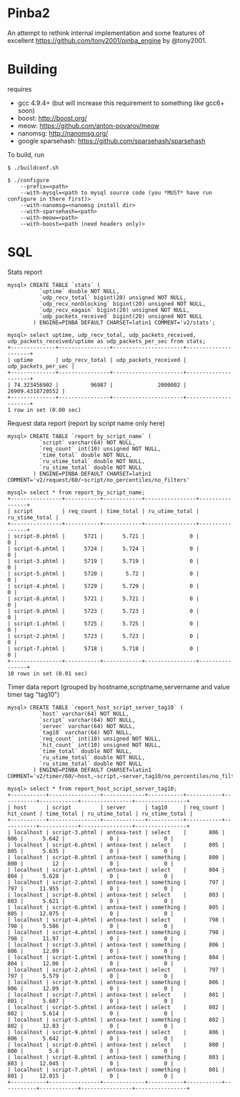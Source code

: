 # Pinba2
An attempt to rethink internal implementation and some features of excellent https://github.com/tony2001/pinba_engine by @tony2001.

# Building
requires
- gcc 4.9.4+ (but will increase this requirement to something like gcc6+ soon)
- boost: http://boost.org/
- meow: https://github.com/anton-povarov/meow
- nanomsg: http://nanomsg.org/
- google sparsehash: https://github.com/sparsehash/sparsehash

To build, run

    $ ./buildconf.sh

    $ ./configure
        --prefix=<path>
        --with-mysql=<path to mysql source code (you *MUST* have run configure in there first)>
        --with-nanomsg=<nanomsg install dir>
        --with-sparsehash=<path>
        --with-meow=<path>
        --with-boost=<path (need headers only)>

# SQL
Stats report

	mysql> CREATE TABLE `stats` (
			  `uptime` double NOT NULL,
			  `udp_recv_total` bigint(20) unsigned NOT NULL,
			  `udp_recv_nonblocking` bigint(20) unsigned NOT NULL,
			  `udp_recv_eagain` bigint(20) unsigned NOT NULL,
			  `udp_packets_received` bigint(20) unsigned NOT NULL
			) ENGINE=PINBA DEFAULT CHARSET=latin1 COMMENT='v2/stats';

	mysql> select uptime, udp_recv_total, udp_packets_received, udp_packets_received/uptime as udp_packets_per_sec from stats;
	+--------------+----------------+----------------------+---------------------+
	| uptime       | udp_recv_total | udp_packets_received | udp_packets_per_sec |
	+--------------+----------------+----------------------+---------------------+
	| 74.323456902 |          96987 |              2000002 |    26909.4318720552 |
	+--------------+----------------+----------------------+---------------------+
	1 row in set (0.00 sec)

Request data report (report by script name only here)

	mysql> CREATE TABLE `report_by_script_name` (
			  `script` varchar(64) NOT NULL,
			  `req_count` int(10) unsigned NOT NULL,
			  `time_total` double NOT NULL,
			  `ru_utime_total` double NOT NULL,
			  `ru_stime_total` double NOT NULL
			) ENGINE=PINBA DEFAULT CHARSET=latin1 COMMENT='v2/request/60/~script/no_percentiles/no_filters'

	mysql> select * from report_by_script_name;
	+----------------+-----------+------------+----------------+----------------+
	| script         | req_count | time_total | ru_utime_total | ru_stime_total |
	+----------------+-----------+------------+----------------+----------------+
	| script-0.phtml |      5721 |      5.721 |              0 |              0 |
	| script-6.phtml |      5724 |      5.724 |              0 |              0 |
	| script-3.phtml |      5719 |      5.719 |              0 |              0 |
	| script-5.phtml |      5720 |       5.72 |              0 |              0 |
	| script-4.phtml |      5729 |      5.729 |              0 |              0 |
	| script-8.phtml |      5721 |      5.721 |              0 |              0 |
	| script-9.phtml |      5723 |      5.723 |              0 |              0 |
	| script-1.phtml |      5725 |      5.725 |              0 |              0 |
	| script-2.phtml |      5723 |      5.723 |              0 |              0 |
	| script-7.phtml |      5718 |      5.718 |              0 |              0 |
	+----------------+-----------+------------+----------------+----------------+
	10 rows in set (0.01 sec)

Timer data report (grouped by hostname,scriptname,servername and value timer tag "tag10")

	mysql> CREATE TABLE `report_host_script_server_tag10` (
			  `host` varchar(64) NOT NULL,
			  `script` varchar(64) NOT NULL,
			  `server` varchar(64) NOT NULL,
			  `tag10` varchar(64) NOT NULL,
			  `req_count` int(10) unsigned NOT NULL,
			  `hit_count` int(10) unsigned NOT NULL,
			  `time_total` double NOT NULL,
			  `ru_utime_total` double NOT NULL,
			  `ru_stime_total` double NOT NULL
			) ENGINE=PINBA DEFAULT CHARSET=latin1 COMMENT='v2/timer/60/~host,~script,~server,tag10/no_percentiles/no_filters'

	mysql> select * from report_host_script_server_tag10;
	+-----------+----------------+-------------+-----------+-----------+-----------+------------+----------------+----------------+
	| host      | script         | server      | tag10     | req_count | hit_count | time_total | ru_utime_total | ru_stime_total |
	+-----------+----------------+-------------+-----------+-----------+-----------+------------+----------------+----------------+
	| localhost | script-3.phtml | antoxa-test | select    |       806 |       806 |      5.642 |              0 |              0 |
	| localhost | script-6.phtml | antoxa-test | select    |       805 |       805 |      5.635 |              0 |              0 |
	| localhost | script-0.phtml | antoxa-test | something |       800 |       800 |         12 |              0 |              0 |
	| localhost | script-1.phtml | antoxa-test | select    |       804 |       804 |      5.628 |              0 |              0 |
	| localhost | script-2.phtml | antoxa-test | something |       797 |       797 |     11.955 |              0 |              0 |
	| localhost | script-8.phtml | antoxa-test | select    |       803 |       803 |      5.621 |              0 |              0 |
	| localhost | script-6.phtml | antoxa-test | something |       805 |       805 |     12.075 |              0 |              0 |
	| localhost | script-4.phtml | antoxa-test | select    |       798 |       798 |      5.586 |              0 |              0 |
	| localhost | script-4.phtml | antoxa-test | something |       798 |       798 |      11.97 |              0 |              0 |
	| localhost | script-3.phtml | antoxa-test | something |       806 |       806 |      12.09 |              0 |              0 |
	| localhost | script-1.phtml | antoxa-test | something |       804 |       804 |      12.06 |              0 |              0 |
	| localhost | script-2.phtml | antoxa-test | select    |       797 |       797 |      5.579 |              0 |              0 |
	| localhost | script-9.phtml | antoxa-test | something |       806 |       806 |      12.09 |              0 |              0 |
	| localhost | script-7.phtml | antoxa-test | select    |       801 |       801 |      5.607 |              0 |              0 |
	| localhost | script-5.phtml | antoxa-test | select    |       802 |       802 |      5.614 |              0 |              0 |
	| localhost | script-5.phtml | antoxa-test | something |       802 |       802 |      12.03 |              0 |              0 |
	| localhost | script-9.phtml | antoxa-test | select    |       806 |       806 |      5.642 |              0 |              0 |
	| localhost | script-0.phtml | antoxa-test | select    |       800 |       800 |        5.6 |              0 |              0 |
	| localhost | script-8.phtml | antoxa-test | something |       803 |       803 |     12.045 |              0 |              0 |
	| localhost | script-7.phtml | antoxa-test | something |       801 |       801 |     12.015 |              0 |              0 |
	+-----------+----------------+-------------+-----------+-----------+-----------+------------+----------------+----------------+

